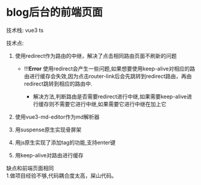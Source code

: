 # blog后台的前端页面  
技术栈: vue3 ts

技术点:
1. 使用redirect作为路由的中继，解决了点击相同路由页面不刷新的问题  

    - !!!**Error** 使用redirect会产生一些问题,如果想要使用keep-alive对相应的路由进行缓存会失效,因为点击router-link后会先跳转到redirect路由，再由redirect跳转到相应的路由中.  
        
        - 解决方法,判断路由是否需要redirect进行中继,如果需要keep-alive进行缓存则不需要它进行中继,如果需要它进行中继在加上它  

2. 使用vue3-md-editor作为md解析器  

3. 用suspense原生实现骨屏架  

4. 用js原生实现了添加tag的功能,支持enter键  

5. 用keep-alive对路由进行缓存  

缺点和前端页面相同  
1.做项目经验不够,代码耦合度太高，屎山代码。
    